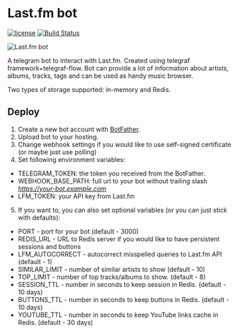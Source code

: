 # Last.fm bot
[![license](https://img.shields.io/github/license/mashape/apistatus.svg?maxAge=2592000)](LICENSE)
[![Build Status](https://travis-ci.org/TheBeastOfCaerbannog/last-fm-bot.svg?branch=master)](https://travis-ci.org/TheBeastOfCaerbannog/last-fm-bot)

![Last.fm bot](http://i.imgur.com/mkgor1u.png)

A telegram bot to interact with Last.fm. Created using telegraf framework+telegraf-flow. Bot can provide a lot of information about artists, albums, tracks, tags and can be used as handy music browser. 

Two types of storage supported: in-memory and Redis.

## Deploy

1. Create a new bot account with [BotFather](https://telegram.me/BotFather).
2. Upload bot to your hosting.
3. Change webhook settings if you would like to use self-signed certificate (or maybe just use polling)
4. Set following environment variables:
 - TELEGRAM_TOKEN: the token you received from the BotFather.
 - WEBHOOK_BASE_PATH: full url to your bot without trailing slash *https://your-bot.example.com*
 - LFM_TOKEN: your API key from Last.fm
5. If you want to, you can also set optional variables (or you can just stick with defaults):
 - PORT - port for your bot (default - 3000)
 - REDIS_URL - URL to Redis server if you would like to have persistent sessions and buttons
 - LFM_AUTOCORRECT - autocorrect misspelled queries to Last.fm API (default - 1)
 - SIMILAR_LIMIT - number of similar artists to show (default - 10)
 - TOP_LIMIT - number of top tracks/albums to show. (default - 8)
 - SESSION_TTL - number in seconds to keep session in Redis. (default - 10 days)
 - BUTTONS_TTL - number in seconds to keep buttons in Redis. (default - 10 days)
 - YOUTUBE_TTL - number in seconds to keep YouTube links cache in Redis. (default - 30 days) 